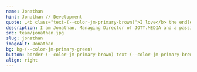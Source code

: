 ```yaml
---
name: Jonathan
hint: Jonathan // Development
quote: „<b class="text-(--color-jm-primary-brown)">I love</b> the endless creativity, of <b>enriching the world</b> with my hands and my MacBook.“
description: I am Jonathan, Managing Director of JOTT.MEDIA and a passionate developer and programmer. My training as a media designer and my award as German champion in web design have paved my way into the world of digital creativity. With a certification in Vue, I bring technical expertise and innovative ideas to every project. In my spare time, I train my dog and spend quality time with my family. ‘I am inspired by the endless creativity of enriching the world with my hands and my MacBook.’ This enthusiasm drives me to constantly develop new and creative solutions and inspire our customers.
src: team/jonathan.jpg
slug: jonathan
imageAlt: Jonathan
bg: bg-(--color-jm-primary-green)
button: border-(--color-jm-primary-brown) text-(--color-jm-primary-brown) bg-(--color-jm-primary-green)
align: right
---
```

